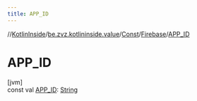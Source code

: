 ```yaml
---
title: APP_ID
---
```

//[KotlinInside](../../../../index.html)/[be.zvz.kotlininside.value](../../index.html)/[Const](../index.html)/[Firebase](index.html)/[APP_ID](-a-p-p_-i-d.html)



# APP_ID



[jvm]\
const val [APP_ID](-a-p-p_-i-d.html): [String](https://kotlinlang.org/api/latest/jvm/stdlib/kotlin/-string/index.html)





